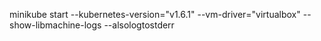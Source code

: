 minikube start --kubernetes-version="v1.6.1" --vm-driver="virtualbox" --show-libmachine-logs --alsologtostderr


